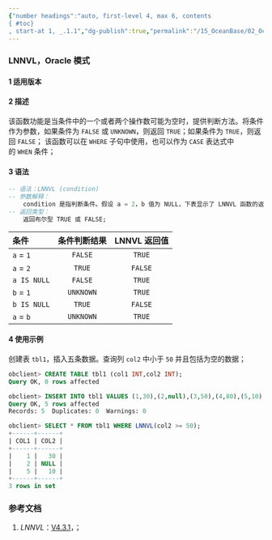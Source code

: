 ```yaml
---
{"number headings":"auto, first-level 4, max 6, contents
{ #toc}
, start-at 1, _.1.1","dg-publish":true,"permalink":"/15_OceanBase/02_OceanBase 基本操作/OB 系统函数_Oracle 模式/LNNVL，Oracle 模式/","dgPassFrontmatter":true}
---
```



### LNNVL，Oracle 模式
#### 1 适用版本

#### 2 描述
该函数功能是当条件中的一个或者两个操作数可能为空时，提供判断方法。将条件作为参数，如果条件为 `FALSE` 或 `UNKNOWN`，则返回 `TRUE`；如果条件为 `TRUE`，则返回 `FALSE`；
该函数可以在 `WHERE` 子句中使用，也可以作为 `CASE` 表达式中的 `WHEN` 条件；

#### 3 语法
```sql
-- 语法：LNNVL (condition)
-- 参数解释：
	condition 是指判断条件。假设 a = 2，b 值为 NULL，下表显示了 LNNVL 函数的返回值；
-- 返回类型：
	返回布尔型 TRUE 或 FALSE;
```

| 条件 | 条件判断结果 | LNNVL 返回值 |
| :------------- | :----------: | :------------: |
| `a` = `1` | `FALSE` | `TRUE` |
| `a` = `2` | `TRUE` | `FALSE` |
| `a IS NULL` | `FALSE` | `TRUE` |
| `b` = `1` | `UNKNOWN` | `TRUE` |
| `b IS NULL` | `TRUE` | `FALSE` |
| `a` = `b` | `UNKNOWN` | `TRUE` |


#### 4 使用示例
创建表 `tbl1`，插入五条数据。查询列 `col2` 中小于 `50` 并且包括为空的数据；

```sql
obclient> CREATE TABLE tbl1 (col1 INT,col2 INT);
Query OK, 0 rows affected

obclient> INSERT INTO tbl1 VALUES (1,30),(2,null),(3,50),(4,80),(5,10);
Query OK, 5 rows affected
Records: 5  Duplicates: 0  Warnings: 0

obclient> SELECT * FROM tbl1 WHERE LNNVL(col2 >= 50);
+------+------+
| COL1 | COL2 |
+------+------+
|    1 |   30 |
|    2 | NULL |
|    5 |   10 |
+------+------+
3 rows in set
```


### 参考文档
1. *LNNVL*：[V4.3.1](https://www.oceanbase.com/docs/common-oceanbase-database-cn-1000000000823253)，；


